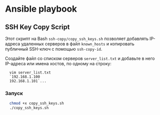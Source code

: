 # Ansible playbook

## SSH Key Copy Script
Этот скрипт на Bash `ssh-copy/copy_ssh_keys.sh` позволяет добавлять IP-адреса удаленных серверов в файл `known_hosts` и копировать публичный SSH-ключ с помощью `ssh-copy-id`.

Создайте файл со списком серверов `server_list.txt` и добавьте в него IP-адреса или имена хостов, по одному на строку:
```text
  vim server_list.txt
  `192.168.1.100
  192.168.1.101`...
```

### Запуск
```bash
  chmod +x copy_ssh_keys.sh
  ./copy_ssh_keys.sh
```
